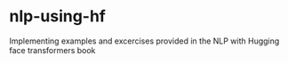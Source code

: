# nlp-using-hf
Implementing examples and excercises provided in the NLP with Hugging face transformers book
